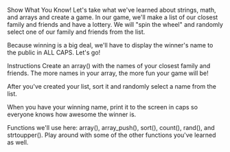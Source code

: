 Show What You Know!
Let's take what we've learned about strings, math, and arrays and create a game. In our game, we'll make a list of our closest family and friends and have a lottery. We will "spin the wheel" and randomly select one of our family and friends from the list.

Because winning is a big deal, we'll have to display the winner's name to the public in ALL CAPS. Let's go!

Instructions
Create an array() with the names of your closest family and friends. The more names in your array, the more fun your game will be!

After you've created your list, sort it and randomly select a name from the list.

When you have your winning name, print it to the screen in caps so everyone knows how awesome the winner is.

Functions we'll use here: array(), array_push(), sort(), count(), rand(), and strtoupper(). Play around with some of the other functions you've learned as well.
